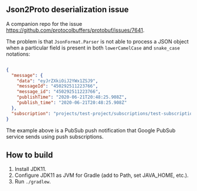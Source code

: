Json2Proto deserialization issue
----------

A companion repo for the issue https://github.com/protocolbuffers/protobuf/issues/7641.

The problem is that `JsonFormat.Parser` is not able to process
a JSON object when a particular field is present in both
`lowerCamelCase` and `snake_case` notations:

```json

{
  "message": {
    "data": "eyJrZXkiOiJ2YWx1ZSJ9",
    "messageId": "450292511223766",
    "message_id": "450292511223766",
    "publishTime": "2020-06-21T20:48:25.908Z",
    "publish_time": "2020-06-21T20:48:25.908Z"
  },
  "subscription": "projects/test-project/subscriptions/test-subscription"
}

```

The example above is a PubSub push notification that Google PubSub service sends 
using push subscriptions.

## How to build

1. Install JDK11.
2. Configure JDK11 as JVM for Gradle (add to Path, set JAVA_HOME, etc.).
3. Run `./gradlew`.
